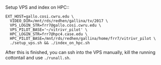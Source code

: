 Setup VPS and index on HPC::

```
EXT_HOST=gallo.cosi.cwru.edu \
  VIDEO_DIR=/mnt/rds/redhen/gallina/tv/2017 \
  VPS_LOGIN_STR=frr7@gallo.cosi.cwru.edu \
  VPS_PILOT_BASE='~/vitrivr_pilot' \
  HPC_LOGIN_STR=frr7@hpc4.case.edu \
  HPC_PILOT_BASE=/mnt/rds/redhen/gallina/home/frr7/vitrivr_pilot \
  ./setup_vps.sh && ./index_on_hpc.sh
```

After this is finished, you can ssh into the VPS manually, kill the running
cottontail and use `./runall.sh`.
